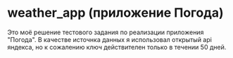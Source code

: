 # weather_app (приложение Погода)
Это моё решение тестового задания по реализации приложения "Погода".
В качестве источнка данных я использовал открытый api яндекса, но к сожалению ключ действителен только в течении 50 дней.
